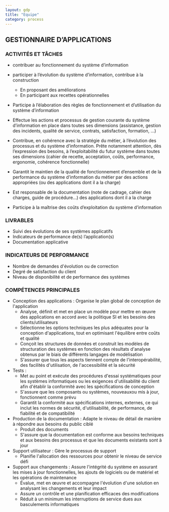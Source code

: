 ```yaml
---
layout: gdp
title: "Equipe"
category: process
---
```


## GESTIONNAIRE D’APPLICATIONS

### ACTIVITÉS ET TÂCHES

- contribuer au fonctionnement du système d’information
- participer à l’évolution du système d’information, contribue à la construction
  - En proposant des améliorations
  - En participant aux recettes opérationnelles

- Participe à l’élaboration des règles de fonctionnement et d’utilisation du système d’information
- Effectue les actions et processus de gestion courante du système d’information en place dans toutes ses dimensions (assistance, gestion des incidents, qualité de service, contrats, satisfaction, formation, …)
- Contribue, en cohérence avec la stratégie du métier, à l’évolution des processus et du système d’information. Prête notamment attention, dès l’expression des besoins, à l’exploitabilité du futur système dans toutes ses dimensions (cahier de recette, acceptation, coûts, performance, ergonomie, cohérence fonctionnelle)
- Garantit le maintien de la qualité de fonctionnement d’ensemble et de la performance du système d’information du métier par des actions appropriées (ou des applications dont il a la charge)
- Est responsable de la documentation (note de cadrage, cahier des charges, guide de procédure…) des applications dont il a la charge
- Participe à la maîtrise des coûts d’exploitation du système d’information

### LIVRABLES

- Suivi des évolutions de ses systèmes applicatifs
- Indicateurs de performance de(s) l’application(s)
- Documentation applicative

### INDICATEURS DE PERFORMANCE

- Nombre de demandes d'évolution ou de correction
- Degré de satisfaction du client
- Niveau de disponibilité et de performance des systèmes

### COMPÉTENCES PRINCIPALES

- Conception des applications : Organise le plan global de conception de l'application
  - Analyse, définit et met en place un modèle pour mettre en œuvre des applications en accord avec la politique SI et les besoins des clients/utilisateurs
  - Sélectionne les options techniques les plus adéquates pour la conception d'applications, tout en optimisant l'équilibre entre coûts et qualité
  - Conçoit les structures de données et construit les modèles de structuration des systèmes en fonction des résultats d'analyse obtenus par le biais de différents langages de modélisation
  - S'assurer que tous les aspects tiennent compte de l'interopérabilité, des facilités d'utilisation, de l'accessibilité et la sécurité
- Tests :
  - Met au point et exécute des procédures d'essai systématiques pour les systèmes informatiques ou les exigences d'utilisabilité du client afin d'établir la conformité avec les spécifications de conception
  - S'assure que les composants ou systèmes, nouveauxou mis à jour, fonctionnent comme prévu
  - Garantit la conformité aux spécifications internes, externes, ce qui inclut les normes de sécurité, d'utilisabilité, de performance, de fiabilité et de compatibilité
- Production de la documentation : Adapte le niveau de détail de manière à répondre aux besoins du public ciblé
  - Produit des documents
  - S'assure que la documentation est conforme aux besoins techniques et aux besoins des processus et que les documents existants sont à jour
- Support utilisateur : Gère le processus de support
  - Planifie l'allocation des ressources pour obtenir le niveau de service défi
- Support aux changements : Assure l'intégrité du système en assurant les mises à jour fonctionnelles, les ajouts de logiciels ou de matériel et les opérations de maintenance
  - Évalue, met en œuvre et accompagne l'évolution d'une solution en analysant les changements et leur impact
  - Assure un contrôle et une planification efficaces des modifications
  - Réduit à un minimum les interruptions de service dues aux basculements informatiques
 
